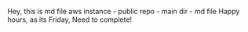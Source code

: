 Hey, this is md file
aws instance - public repo - main dir - md file
Happy hours, as its Friday, Need to complete!
